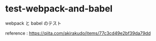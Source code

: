 # test-webpack-and-babel
webpack と babel のテスト

reference : https://qiita.com/akirakudo/items/77c3cd49e2bf39da79dd
